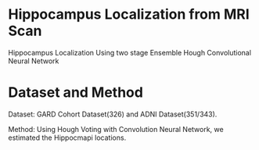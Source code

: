 # Hippocampus Localization from MRI Scan
Hippocampus Localization Using two stage Ensemble Hough Convolutional Neural Network

# Dataset and Method 
 Dataset: GARD Cohort Dataset(326) and ADNI Dataset(351/343).
 
 
 Method: Using Hough Voting with Convolution Neural Network, we estimated the Hippocmapi locations. 

